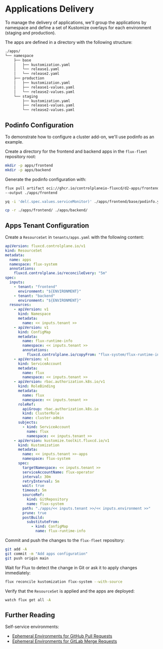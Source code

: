 # Applications Delivery

To manage the delivery of applications, we'll group the applications by namespace
and define a set of Kustomize overlays for each environment (staging and production).

The apps are defined in a directory with the following structure:

```sh
./apps/
└── namespace
    ├── base
    │   ├── kustomization.yaml
    │   └── release1.yaml
    │   └── release2.yaml
    ├── production
    │   ├── kustomization.yaml
    │   ├── release1-values.yaml
    │   └── release2-values.yaml
    └── staging
        ├── kustomization.yaml
        ├── release1-values.yaml
        └── release2-values.yaml
```

## Podinfo Configuration

To demonstrate how to configure a cluster add-on, we'll use podinfo as an example.

Create a directory for the frontend and backend apps in the `flux-fleet` repository root:

```sh
mkdir -p apps/frontend
mkdir -p apps/backend
```

Generate the podinfo configuration with:

```sh
flux pull artifact oci://ghcr.io/controlplaneio-fluxcd/d2-apps/frontend \
--output ./apps/frontend

yq -i 'del(.spec.values.serviceMonitor)' ./apps/frontend/base/podinfo.yaml

cp -r ./apps/frontend/ ./apps/backend/
```

## Apps Tenant Configuration

Create a `ResourceSet` in `tenants/apps.yaml` with the following content:

```yaml
apiVersion: fluxcd.controlplane.io/v1
kind: ResourceSet
metadata:
  name: apps
  namespace: flux-system
  annotations:
    fluxcd.controlplane.io/reconcileEvery: "5m"
spec:
  inputs:
    - tenant: "frontend"
      environment: "${ENVIRONMENT}"
    - tenant: "backend"
      environment: "${ENVIRONMENT}"
  resources:
    - apiVersion: v1
      kind: Namespace
      metadata:
        name: << inputs.tenant >>
    - apiVersion: v1
      kind: ConfigMap
      metadata:
        name: flux-runtime-info
        namespace: << inputs.tenant >>
        annotations:
          fluxcd.controlplane.io/copyFrom: "flux-system/flux-runtime-info"
    - apiVersion: v1
      kind: ServiceAccount
      metadata:
        name: flux
        namespace: << inputs.tenant >>
    - apiVersion: rbac.authorization.k8s.io/v1
      kind: RoleBinding
      metadata:
        name: flux
        namespace: << inputs.tenant >>
      roleRef:
        apiGroup: rbac.authorization.k8s.io
        kind: ClusterRole
        name: cluster-admin
      subjects:
        - kind: ServiceAccount
          name: flux
          namespace: << inputs.tenant >>
    - apiVersion: kustomize.toolkit.fluxcd.io/v1
      kind: Kustomization
      metadata:
        name: << inputs.tenant >>-apps
        namespace: flux-system
      spec:
        targetNamespace: << inputs.tenant >>
        serviceAccountName: flux-operator
        interval: 30m
        retryInterval: 5m
        wait: true
        timeout: 5m
        sourceRef:
          kind: GitRepository
          name: flux-system
        path: "./apps/<< inputs.tenant >>/<< inputs.environment >>"
        prune: true
        postBuild:
          substituteFrom:
            - kind: ConfigMap
              name: flux-runtime-info
```

Commit and push the changes to the `flux-fleet` repository:

```sh
git add -A
git commit -m "Add apps configuration"
git push origin main
```

Wait for Flux to detect the change in Git or ask it to apply changes immediately:

```sh
flux reconcile kustomization flux-system --with-source
```

Verify that the `ResourceSet` is applied and the apps are deployed:

```sh
watch flux get all -A
```

## Further Reading

Self-service environments:

- [Ephemeral Environments for GitHub Pull Requests](https://fluxcd.control-plane.io/operator/resourcesets/github-pull-requests/)
- [Ephemeral Environments for GitLab Merge Requests](https://fluxcd.control-plane.io/operator/resourcesets/gitlab-merge-requests/)
